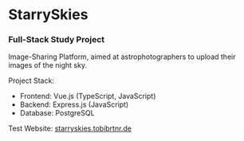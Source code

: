 # StarrySkies
### Full-Stack Study Project

Image-Sharing Platform, aimed at astrophotographers to upload their images of the night sky.

Project Stack:
- Frontend: Vue.js (TypeScript, JavaScript)
- Backend: Express.js (JavaScript)
- Database: PostgreSQL

Test Website: [starryskies.tobibrtnr.de](https://starryskies.tobibrtnr.de)
